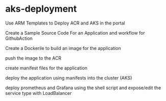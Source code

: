 # aks-deployment

Use ARM Templates to Deploy ACR and AKS in the portal

Create a Sample Source Code For an Application and workflow for GithubAction

Create a Dockerile to build an image for the application

push the image to the ACR

create manifest files for the application

deploy the application using manifests into the cluster (AKS)

deploy prometheus and Grafana using the shell script and expose/edit the service type with LoadBalancer
